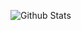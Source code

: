 
![Github Stats](https://github-readme-stats.vercel.app/api?username=cnsilvan&theme=default&show_icons=true&bg_color=30,11998e,44b984&title_color=fff&text_color=fff&icon_color=ffffff&include_all_commits=true&hide_title=true)
